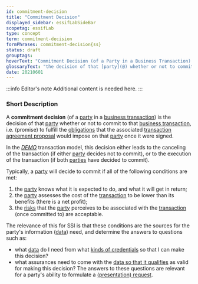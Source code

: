 ```yaml
---
id: commitment-decision
title: "Commitment Decision"
displayed_sidebar: essifLabSideBar
scopetag: essifLab
type: concept
term: commitment-decision
formPhrases: commitment-decision{ss}
status: draft
grouptags:
hoverText: "Commitment Decision (of a Party in a Business Transaction): the decision of that Party whether or not to commit to that Business Transaction, i.e. (promise) to fulfill the Obligations that the associated Business Transaction Agreement Proposal would impose on that Party once it were signed."
glossaryText: "the decision of that [party](@) whether or not to commit to that [business transaction](transaction@), i.e. (promise) to fulfill the [obligation](@) that the associated [transaction agreement proposal](transaction-proposal@) would impose on that [party](@) once it were signed."
date: 20210601
---
```


:::info Editor's note
Additional content is needed here.
:::

### Short Description
A **commitment decision** (of a [party](@) in a [business transaction](transaction@)) is the decision of that [party](@) whether or not to commit to that [business transaction](transaction@), i.e. (promise) to fulfill the [obligations](@) that the associated [transaction agreement proposal](transaction-proposal@) would impose on that [party](@) once it were signed.

In the [*DEMO*](https://en.wikipedia.org/wiki/Design_%26_Engineering_Methodology_for_Organizations) transaction model, this decision either leads to the canceling of the transaction (if either [party](@) decides not to commit), or to the execution of the transaction (if both [parties](@) have decided to commit).

Typically, a [party](@) will decide to commit if all of the following conditions are met:
1. the [party](@) knows what it is expected to do, and what it will get in return;
2. the [party](@) assesses the cost of the [transaction](@) to be lower than its benefits (there is a net profit);
3. the [risks](@) that the [party](@) perceives to be associated with the [transaction](@) (once committed to) are acceptable.

The relevance of this for SSI is that these conditions are the sources for the party's information ([data](@)) need, and determine the answers to questions such as:
- what [data](@) do I need from what [kinds of credentials](credential-type@) so that I can make this decision?
- what assurances need to come with the [data so that it qualifies](qualified-data@) as valid for making this decision?
The answers to these questions are relevant for a party's ability to formulate a [(presentation) request](presentation-request@).